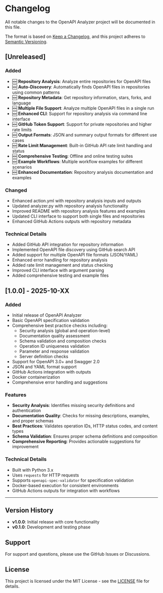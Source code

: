 # Changelog

All notable changes to the OpenAPI Analyzer project will be documented in this file.

The format is based on [Keep a Changelog](https://keepachangelog.com/en/1.0.0/),
and this project adheres to [Semantic Versioning](https://semver.org/spec/v2.0.0.html).

## [Unreleased]

### Added
- 🆕 **Repository Analysis**: Analyze entire repositories for OpenAPI files
- 🆕 **Auto-Discovery**: Automatically finds OpenAPI files in repositories using common patterns
- 🆕 **Repository Metadata**: Get repository information, stars, forks, and language
- 🆕 **Multiple File Support**: Analyze multiple OpenAPI files in a single run
- 🆕 **Enhanced CLI**: Support for repository analysis via command line interface
- 🆕 **GitHub Token Support**: Support for private repositories and higher rate limits
- 🆕 **Output Formats**: JSON and summary output formats for different use cases
- 🆕 **Rate Limit Management**: Built-in GitHub API rate limit handling and status
- 🆕 **Comprehensive Testing**: Offline and online testing suites
- 🆕 **Example Workflows**: Multiple workflow examples for different scenarios
- 🆕 **Enhanced Documentation**: Repository analysis documentation and examples

### Changed
- Enhanced action.yml with repository analysis inputs and outputs
- Updated analyzer.py with repository analysis functionality
- Improved README with repository analysis features and examples
- Updated CLI interface to support both single files and repositories
- Enhanced GitHub Actions outputs with repository metadata

### Technical Details
- Added GitHub API integration for repository information
- Implemented OpenAPI file discovery using GitHub search API
- Added support for multiple OpenAPI file formats (JSON/YAML)
- Enhanced error handling for repository analysis
- Added rate limit management and status checking
- Improved CLI interface with argument parsing
- Added comprehensive testing and example files

## [1.0.0] - 2025-10-XX

### Added
- Initial release of OpenAPI Analyzer
- Basic OpenAPI specification validation
- Comprehensive best practice checks including:
  - Security analysis (global and operation-level)
  - Documentation quality assessment
  - Schema validation and composition checks
  - Operation ID uniqueness validation
  - Parameter and response validation
  - Server definition checks
- Support for OpenAPI 3.0+ and Swagger 2.0
- JSON and YAML format support
- GitHub Actions integration with outputs
- Docker containerization
- Comprehensive error handling and suggestions

### Features
- **Security Analysis**: Identifies missing security definitions and authentication
- **Documentation Quality**: Checks for missing descriptions, examples, and proper schemas
- **Best Practices**: Validates operation IDs, HTTP status codes, and content types
- **Schema Validation**: Ensures proper schema definitions and composition
- **Comprehensive Reporting**: Provides actionable suggestions for improvement

### Technical Details
- Built with Python 3.x
- Uses `requests` for HTTP requests
- Supports `openapi-spec-validator` for specification validation
- Docker-based execution for consistent environments
- GitHub Actions outputs for integration with workflows

---

## Version History

- **v1.0.0**: Initial release with core functionality
- **v0.1.0**: Development and testing phase

## Support

For support and questions, please use the GitHub Issues or Discussions.

## License

This project is licensed under the MIT License - see the [LICENSE](LICENSE) file for details.
